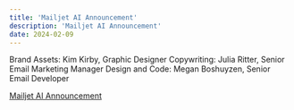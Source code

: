 ```yaml
---
title: 'Mailjet AI Announcement'
description: 'Mailjet AI Announcement'
date: 2024-02-09
---
```


Brand Assets: Kim Kirby, Graphic Designer
Copywriting: Julia Ritter, Senior Email Marketing Manager
Design and Code: Megan Boshuyzen, Senior Email Developer

[Mailjet AI Announcement](https://parcel.io/e/dbe2bf68-d193-49aa-b4a2-cc8411c297a2?parts=html&default-part=html&preview-size=500&theme=parcel-dark&layout=preview)
